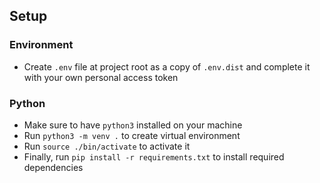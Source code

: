 ## Setup
### Environment
- Create `.env` file at project root as a copy of `.env.dist` and complete it with your own personal access token

### Python
- Make sure to have `python3` installed on your machine
- Run `python3 -m venv .` to create virtual environment
- Run `source ./bin/activate` to activate it
- Finally, run `pip install -r requirements.txt` to install required dependencies
